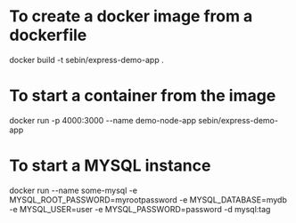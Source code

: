 # To create a docker image from a dockerfile
docker build -t sebin/express-demo-app .

# To start a container from the image
docker run -p 4000:3000 --name demo-node-app sebin/express-demo-app


# To start a MYSQL instance
docker run --name some-mysql -e MYSQL_ROOT_PASSWORD=myrootpassword  -e MYSQL_DATABASE=mydb -e MYSQL_USER=user -e MYSQL_PASSWORD=password  -d mysql:tag 